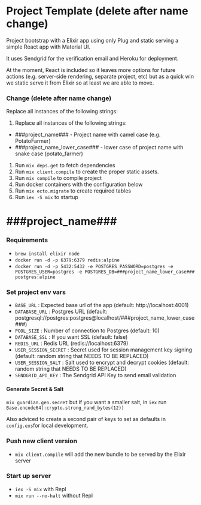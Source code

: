 # Project Template (delete after name change)
Project bootstrap with a Elixir app using only Plug and static serving a simple React app with Material UI.

It uses Sendgrid for the verification email and Heroku for deployment.

At the moment, React is included so it leaves more options for future actions (e.g. server-side rendering, separate project, etc) but as a quick win we static serve it from Elixir so at least we are able to move.

### Change (delete after name change)

Replace all instances of the following strings:

1. Replace all instances of the following strings:
  * ###project_name### -  Project name with camel case (e.g. PotatoFarmer)
  * ###project_name_lower_case### - lower case of project name with snake case (potato_farmer)
1. Run `mix deps.get` to fetch dependencies
1. Run `mix client.compile` to create the proper static assets.
1. Run `mix compile` to compile project
1. Run docker containers with the configuration below
1. Run `mix ecto.migrate` to create required tables
1. Run `iex -S mix` to startup

# ###project_name###

### Requirements
* `brew install elixir node`
* `docker run -d -p 6379:6379 redis:alpine`
* `docker run -d -p 5432:5432 -e POSTGRES_PASSWORD=postgres -e POSTGRES_USER=postgres -e POSTGRES_DB=###project_name_lower_case### postgres:alpine`


### Set project env vars

* `BASE_URL` : Expected base url of the app (default: http://localhost:4001)
* `DATABASE_URL` : Postgres URL (default: postgresql://postgres:postgres@localhost/###project_name_lower_case###)
* `POOL_SIZE` : Number of connection to Postgres (default: 10)
* `DATABASE_SSL` : If you want SSL (default: false)
* `REDIS_URL` : Redis URL (redis://localhost:6379)
* `USER_SESSION_SECRET` : Secret used for session management key signing (default: random string that NEEDS TO BE REPLACED)
* `USER_SESSION_SALT` : Salt used to encrypt and decrypt cookies (default: random string that NEEDS TO BE REPLACED)
* `SENDGRID_API_KEY` : The Sendgrid API Key to send email validation

#### Generate Secret & Salt
`mix guardian.gen.secret` but if you want a smaller salt, in `iex` run `Base.encode64(:crypto.strong_rand_bytes(12))`

Also adviced to create a second pair of keys to set as defaults in `config.exs`for local development.

### Push new client version

* `mix client.compile` will add the new bundle to be served by the Elixir server

### Start up server

* `iex -S mix` with Repl
* `mix run --no-halt` without Repl

